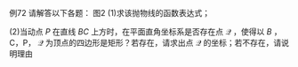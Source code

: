例72 请解答以下各题： 图2
(1)求该抛物线的函数表达式；

(2)当动点 $P$ 在直线 $B C$ 上方时，在平面直角坐标系是否存在点 $\mathcal { Q }$ ，使得以 $B$ ，C，P， $\mathcal { Q }$ 为顶点的四边形是矩形？若存在，请求出点 $\mathcal { Q }$ 的坐标；若不存在，请说明理由
